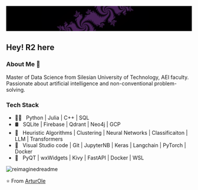 <img src="assets/Fractals.png">
<h2> Hey! R2 here </h2>


<h3> About Me 👾 </h3>

Master of Data Science from Silesian University of Technology, AEI faculty.
Passionate about artificial intelligence and non-conventional problem-solving.

<h3> Tech Stack </h3>

- 👨‍💻 &nbsp; Python | Julia | C++ | SQL 
- 🛢 &nbsp; SQLite | Firebase | Qdrant | Neo4j | GCP
- 🔬 &nbsp; Heuristic Algorithms | Clustering | Neural Networks | Classificaiton | LLM | Transformers
- 🔧 &nbsp; Visual Studio code | Git | JupyterNB | Keras | Langchain | PyTorch | Docker
- 🧰 &nbsp; PyQT | wxWidgets | Kivy | FastAPI | Docker | WSL

<img src="https://myreadme.vercel.app/api/embed/ArturOle?panels=toplanguages,commitgraph" alt="reimaginedreadme" />


⭐️ From [ArturOle](https://github.com/ArturOle)
